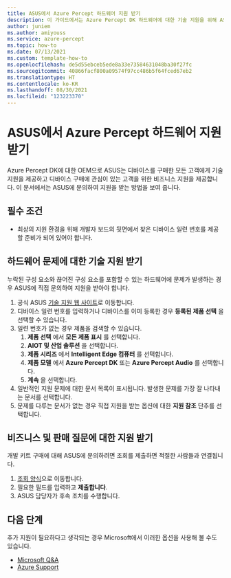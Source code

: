 ```yaml
---
title: ASUS에서 Azure Percept 하드웨어 지원 받기
description: 이 가이드에서는 Azure Percept DK 하드웨어에 대한 기술 지원을 위해 ASUS에 문의하는 방법을 보여 줍니다.
author: juniem
ms.author: amiyouss
ms.service: azure-percept
ms.topic: how-to
ms.date: 07/13/2021
ms.custom: template-how-to
ms.openlocfilehash: de5d55ebceb5ede8a33e73584631048ba30f27fc
ms.sourcegitcommit: 40866facf800a09574f97cc486b5f64fced67eb2
ms.translationtype: HT
ms.contentlocale: ko-KR
ms.lasthandoff: 08/30/2021
ms.locfileid: "123223370"
---
```

# <a name="get-azure-percept-hardware-support-from-asus"></a>ASUS에서 Azure Percept 하드웨어 지원 받기

Azure Percept DK에 대한 OEM으로 ASUS는 디바이스를 구매한 모든 고객에게 기술 지원을 제공하고 디바이스 구매에 관심이 있는 고객을 위한 비즈니스 지원을 제공합니다. 이 문서에서는 ASUS에 문의하여 지원을 받는 방법을 보여 줍니다.


## <a name="prerequisites"></a>필수 조건

- 최상의 지원 환경을 위해 개발자 보드의 뒷면에서 찾은 디바이스 일련 번호를 제공할 준비가 되어 있어야 합니다.

## <a name="get-technical-support-for-hardware-issues"></a>하드웨어 문제에 대한 기술 지원 받기
누락된 구성 요소와 끊어진 구성 요소를 포함할 수 있는 하드웨어에 문제가 발생하는 경우 ASUS에 직접 문의하여 지원을 받아야 합니다.
1. 공식 ASUS [기술 지원 웹 사이트](https://www.asus.com/us/support/contact/troubleshooting)로 이동합니다.
1. 디바이스 일련 번호를 입력하거나 디바이스를 이미 등록한 경우 **등록된 제품 선택** 을 선택할 수 있습니다.
1. 일련 번호가 없는 경우 제품을 검색할 수 있습니다.
    1. **제품 선택** 에서 **모든 제품 표시** 를 선택합니다.
    1. **AIOT 및 산업 솔루션** 을 선택합니다.
    1. **제품 시리즈** 에서 **Intelligent Edge 컴퓨터** 를 선택합니다.
    1. **제품 모델** 에서 **Azure Percept DK** 또는 **Azure Percept Audio** 를 선택합니다.
    1. **계속** 을 선택합니다.
1. 일반적인 지원 문제에 대한 문서 목록이 표시됩니다. 발생한 문제를 가장 잘 나타내는 문서를 선택합니다.
1. 문제를 다루는 문서가 없는 경우 직접 지원을 받는 옵션에 대한 **지원 참조** 단추를 선택합니다.

## <a name="get-support-for-business-and-sales-questions"></a>비즈니스 및 판매 질문에 대한 지원 받기
개발 키트 구매에 대해 ASUS에 문의하려면 조회를 제출하면 적절한 사람들과 연결됩니다.
1. [조회 양식](https://iot.asus.com/inquiry/)으로 이동합니다.
1. 필요한 필드를 입력하고 **제출합니다**.
1. ASUS 담당자가 후속 조치를 수행합니다.

## <a name="next-steps"></a>다음 단계
추가 지원이 필요하다고 생각되는 경우 Microsoft에서 이러한 옵션을 사용해 볼 수도 있습니다.
- [Microsoft Q&A](/answers/products/)
- [Azure Support](https://azure.microsoft.com/support/plans/)